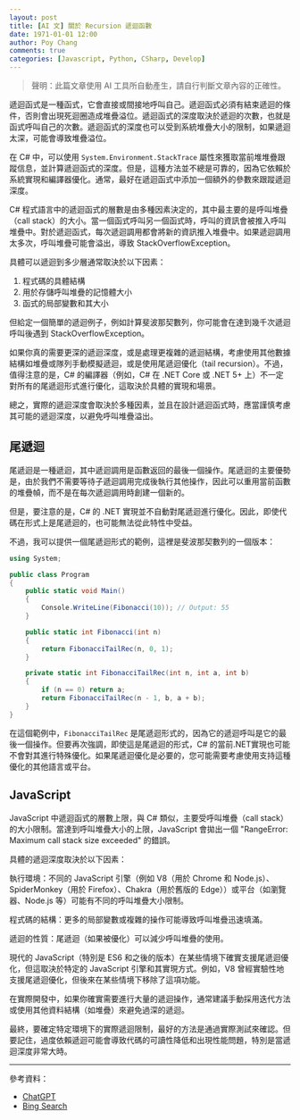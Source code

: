 ```yaml
---
layout: post
title: [AI 文] 關於 Recursion 遞迴函數
date: 1971-01-01 12:00
author: Poy Chang
comments: true
categories: [Javascript, Python, CSharp, Develop]
---
```


> 聲明：此篇文章使用 AI 工具所自動產生，請自行判斷文章內容的正確性。

遞迴函式是一種函式，它會直接或間接地呼叫自己。遞迴函式必須有結束遞迴的條件，否則會出現死迴圈造成堆疊溢位。遞迴函式的深度取決於遞迴的次數，也就是函式呼叫自己的次數。遞迴函式的深度也可以受到系統堆疊大小的限制，如果遞迴太深，可能會導致堆疊溢位。

在 C# 中，可以使用 `System.Environment.StackTrace` 屬性來獲取當前堆堆疊跟蹤信息，並計算遞迴函式的深度。但是，這種方法並不總是可靠的，因為它依賴於系統實現和編譯器優化。通常，最好在遞迴函式中添加一個額外的參數來跟蹤遞迴深度。

C# 程式語言中的遞迴函式的層數是由多種因素決定的，其中最主要的是呼叫堆疊（call stack）的大小。當一個函式呼叫另一個函式時，呼叫的資訊會被推入呼叫堆疊中。對於遞迴函式，每次遞迴調用都會將新的資訊推入堆疊中。如果遞迴調用太多次，呼叫堆疊可能會溢出，導致 StackOverflowException。

具體可以遞迴到多少層通常取決於以下因素：

1. 程式碼的具體結構
2. 用於存儲呼叫堆疊的記憶體大小
3. 函式的局部變數和其大小

但給定一個簡單的遞迴例子，例如計算斐波那契數列，你可能會在達到幾千次遞迴呼叫後遇到 StackOverflowException。

如果你真的需要更深的遞迴深度，或是處理更複雜的遞迴結構，考慮使用其他數據結構如堆疊或隊列手動模擬遞迴，或是使用尾遞迴優化（tail recursion）。不過，值得注意的是，C# 的編譯器（例如，C# 在 .NET Core 或 .NET 5+ 上）不一定對所有的尾遞迴形式進行優化，這取決於具體的實現和場景。

總之，實際的遞迴深度會取決於多種因素，並且在設計遞迴函式時，應當謹慎考慮其可能的遞迴深度，以避免呼叫堆疊溢出。

## 尾遞迴

尾遞迴是一種遞迴，其中遞迴調用是函數返回的最後一個操作。尾遞迴的主要優勢是，由於我們不需要等待子遞迴調用完成後執行其他操作，因此可以重用當前函數的堆疊幀，而不是在每次遞迴調用時創建一個新的。

但是，要注意的是，C# 的 .NET 實現並不自動對尾遞迴進行優化。因此，即使代碼在形式上是尾遞迴的，也可能無法從此特性中受益。

不過，我可以提供一個尾遞迴形式的範例，這裡是斐波那契數列的一個版本：

```csharp
using System;

public class Program
{
    public static void Main()
    {
        Console.WriteLine(Fibonacci(10)); // Output: 55
    }

    public static int Fibonacci(int n)
    {
        return FibonacciTailRec(n, 0, 1);
    }

    private static int FibonacciTailRec(int n, int a, int b)
    {
        if (n == 0) return a;
        return FibonacciTailRec(n - 1, b, a + b);
    }
}
```

在這個範例中，`FibonacciTailRec` 是尾遞迴形式的，因為它的遞迴呼叫是它的最後一個操作。但要再次強調，即使這是尾遞迴的形式，C# 的當前.NET實現也可能不會對其進行特殊優化。如果尾遞迴優化是必要的，您可能需要考慮使用支持這種優化的其他語言或平台。

## JavaScript

JavaScript 中遞迴函式的層數上限，與 C# 類似，主要受呼叫堆疊（call stack）的大小限制。當達到呼叫堆疊大小的上限，JavaScript 會拋出一個 "RangeError: Maximum call stack size exceeded" 的錯誤。

具體的遞迴深度取決於以下因素：

執行環境：不同的 JavaScript 引擎（例如 V8（用於 Chrome 和 Node.js）、SpiderMonkey（用於 Firefox）、Chakra（用於舊版的 Edge））或平台（如瀏覽器、Node.js 等）可能有不同的呼叫堆疊大小限制。

程式碼的結構：更多的局部變數或複雜的操作可能導致呼叫堆疊迅速填滿。

遞迴的性質：尾遞迴（如果被優化）可以減少呼叫堆疊的使用。

現代的 JavaScript（特別是 ES6 和之後的版本）在某些情境下確實支援尾遞迴優化，但這取決於特定的 JavaScript 引擎和其實現方式。例如，V8 曾經實驗性地支援尾遞迴優化，但後來在某些情境下移除了這項功能。

在實際開發中，如果你確實需要進行大量的遞迴操作，通常建議手動採用迭代方法或使用其他資料結構（如堆疊）來避免過深的遞迴。

最終，要確定特定環境下的實際遞迴限制，最好的方法是通過實際測試來確認。但要記住，過度依賴遞迴可能會導致代碼的可讀性降低和出現性能問題，特別是當遞迴深度非常大時。

---

參考資料：

* [ChatGPT](https://chat.openai.com)
* [Bing Search](https://www.bing.com)